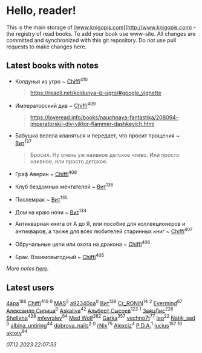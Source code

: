 # Hello, reader!
This is the main storage of [www.knigopis.com](http://www.knigopis.com) - the registry of read books.
To add your book use www-site. All changes are committed and synchronized with this git repository.
Do not use pull requests to make changes here.


## Latest books with notes
* Колдунья из угро ~ [Chiffi](users/105/105831994080785626680-google)<sup>410</sup>
    > https://readli.net/koldunya-iz-ugro/#google_vignette

* Императорский див ~ [Chiffi](users/105/105831994080785626680-google)<sup>409</sup>
    > https://loveread.info/books/nauchnaya-fantastika/208094-imperatorskii-div-viktor-flammer-dashkevich.html

* Бабушка велела кланяться и передает, что просит прощения ~ [Вит](users/300/300273923-vkontakte)<sup>137</sup>
    > Бросил.
    > Ну очень уж наивное детское чтиво.
    > Или просто наивное, или просто детское.

* Граф Аверин ~ [Chiffi](users/105/105831994080785626680-google)<sup>408</sup>

* Клуб бездомных мечтателей ~ [Вит](users/300/300273923-vkontakte)<sup>136</sup>

* Послемрак ~ [Вит](users/300/300273923-vkontakte)<sup>135</sup>

* Дом на краю ночи ~ [Вит](users/300/300273923-vkontakte)<sup>134</sup>

* Антикварная книга от А до Я, или пособие для коллекционеров и антикваров, а также для всех любителей старинных книг ~ [Chiffi](users/105/105831994080785626680-google)<sup>407</sup>

* Обручальные цепи или охота на дракона ~ [Chiffi](users/105/105831994080785626680-google)<sup>406</sup>

* Брак. Взаимовыгодный ~ [Chiffi](users/105/105831994080785626680-google)<sup>405</sup>


_More notes [here](latest_books_with_notes.md)._


## Latest users
[4apa](users/117/117392596378069249667-google)<sup>186</sup> 
[Chiffi](users/105/105831994080785626680-google)<sup>410</sup> 
[](users/116/116467737249031140129-google)<sup>0</sup> 
[MAS](users/384/3848610264283409624-mailru)<sup>2</sup> 
[a92340oa](users/104/104805486598372775238-google)<sup>0</sup> 
[Вит](users/300/300273923-vkontakte)<sup>139</sup> 
[Cr_RONIN](users/112/112090473416384685204-google)<sup>14</sup> 
[](users/105/105803270930838059244-google)<sup>2</sup> 
[Evermind](users/302/302928912-vkontakte)<sup>67</sup> 
[Александр Сирица](users/149/14993074907293954836-mailru)<sup>0</sup> 
[Askaliya](users/326/326783541-vkontakte)<sup>42</sup> 
[Альберт Сысоев](users/474/47446642-vkontakte)<sup>123</sup> 
[](users/115/115095777313809768381-google)<sup>1</sup> 
[ЗаяцЛис](users/112/112388384595246311466-google)<sup>226</sup> 
[Shellena](users/134/13413591548892934957-mailru)<sup>428</sup> 
[mfevralev](users/140/140966150-vkontakte)<sup>64</sup> 
[Mad Wolf](users/947/94738840-vkontakte)<sup>282</sup> 
[Garka](users/115/115753719718250012620-google)<sup>357</sup> 
[vechno7t](users/102/102483077884312127500-google)<sup>77</sup> 
[leo](users/106/106915386474260202605-google)<sup>22</sup> 
[Natik_sad ](users/108/108898237485217151983-google)<sup>0</sup> 
[albina_untiring](users/257/2579695-vkontakte)<sup>44</sup> 
[dobrova_nails](users/606/6069210-vkontakte)<sup>2</sup> 
[](users/112/112239748706900948406-google)<sup>0</sup> 
[rNix](users/227/22742452-yandex)<sup>75</sup> 
[Alexciz](users/104/104402554069177138887-google)<sup>4</sup> 
[P.D.A.](users/101/101885615006241630614-google)<sup>1</sup> 
[lucius](users/838/83820536-yandex)<sup>157</sup> 
[](users/101/101368518035734751027-google)<sup>10</sup> 
[aktoty](users/275/275766107-vkontakte)<sup>94</sup> 


_07.12.2023 22:07:33_
